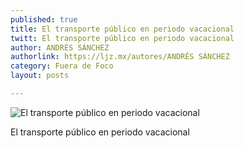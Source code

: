 ```yaml
---
published: true
title: El transporte público en periodo vacacional
twitt: El transporte público en periodo vacacional
author: ANDRÉS SÁNCHEZ
authorlink: https://ljz.mx/autores/ANDRÉS SÁNCHEZ
category: Fuera de Foco
layout: posts

---
```


![El transporte público en periodo vacacional](http://i.imgur.com/UHMd5jym.jpg)

El transporte público en periodo vacacional
